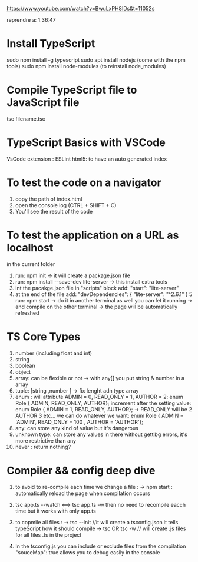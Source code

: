 https://www.youtube.com/watch?v=BwuLxPH8IDs&t=11052s 

reprendre a: 1:36:47

# Install TypeScript #


sudo npm install -g typescript
sudo apt install nodejs (come with the npm tools)
sudo npm install node-modules (to reinstall node_modules)

# Compile TypeScript file to JavaScript file #


tsc filename.tsc

# TypeScript Basics with VSCode #

VsCode extension :  ESLint
html5: to have an auto generated index

# To test the code on a navigator #

1. copy the path of index.html
2. open the console log (CTRL + SHIFT + C)
3. You'll see the result of the code

# To test the application on a URL as localhost #

in the current folder 
1. run:
    npm init -> it will create a package.json file
2. run:
    npm install --save-dev lite-server -> this install extra tools
3. int the pacakge.json file in "scripts" block add:
   "start": "lite-server"
4. at the end of the file add:
    "devDependencies": {
       "lite-server": "^2.6.1"
    }
5 run:
  npm start 
  -> do it in another terminal as well you can let it running
  -> and compile on the other terminal
  -> the page will be automatically refreshed

# TS Core Types #

1. number (including float and int)
2. string
3. boolean
4. object 
4. array: can be flexible or not -> with any[] you put string & number in a array
5. tuple: [string ,number ] -> fix lenght adn type array
6. enum :
will attribute ADMIN = 0, READ_ONLY = 1, AUTHOR = 2:
enum Role { ADMIN, READ_ONLY, AUTHOR};
increment after the setting value:
enum Role { ADMIN = 1, READ_ONLY, AUTHOR}; -> READ_ONLY will be 2 AUTHOR 3 etc...
we can do whatever we want:
enum Role { ADMIN = 'ADMIN', READ_ONLY = 100 , AUTHOR = 'AUTHOR'};
7. any: can store any kind of value but it's dangerous
8. unknown type: can store any values in there without gettibg errors, it's more restrictive than any
9. never : return nothing?


# Compiler && config deep dive

1. to avoid to re-compile each time we change a file :
-> npm start : automatically reload the page when compilation occurs
2. tsc app.ts --watch <==> tsc app.ts -w 
then no need to recompile eacch time but it works with only app.ts
3. to copmile all files : 
        -> tsc --init   //it will create a tsconfig.json it tells typeScript how it should compile
        -> tsc OR tsc -w        // will create .js files for all files .ts in the project

4. In the tsconfig.js 
    you can include or exclude files from the compilation
    "souceMap": true allows you to debug easily in the console

